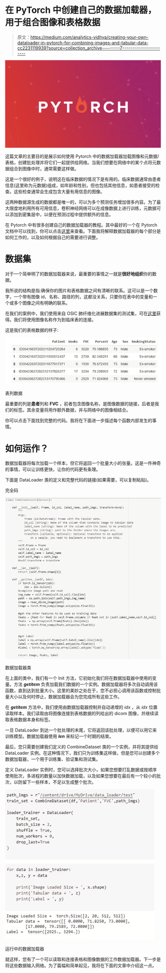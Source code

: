 # 在 PyTorch 中创建自己的数据加载器，用于组合图像和表格数据

> 原文：<https://medium.com/analytics-vidhya/creating-your-own-dataloader-in-pytorch-for-combining-images-and-tabular-data-cc2231119939?source=collection_archive---------7----------------------->

![](img/d767c5450fc50903fcd5c69148035e95.png)

这篇文章的主要目的是展示如何使用 Pytorch 中的数据加载器加载图像和元数据/表格，创建批处理并将它们一起提供给网络。当我们想要在网络中的某个点将元数据组合到图像中时，通常需要这样做。

这是一个很好的例子，说明这在临床数据的情况下是有用的。临床数据通常由患者信息(这里称为元数据)组成，如年龄和性别，但也包括其他信息，如患者接受的检查。这些检查通常会生成包含大量有用信息的图像。

这两种数据源生成的数据都是唯一的，可以为多个预测任务增加很多内容。为了最大限度地利用所有可用信息，卷积神经网络可以在成像数据上进行训练，元数据可以添加到密集层中，以便在预测过程中提供额外的信息。

在 Pytorch 中有很多创建自己的数据加载器的教程。其中最好的一个在 Pytorch 文档中可以找到，你可以点击[这里](https://pytorch.org/tutorials/beginner/data_loading_tutorial.html)来查看。下面我将解释数据加载器的每个部分是如何工作的，以及如何根据自己的需要进行调整。

# 数据集

对于一个简单明了的数据加载器来说，最重要的事情之一就是**很好地组织**你的数据。

我所说的结构是指:确保你的图片和表格数据之间有清晰的联系。这可以是一个数字，一个带有图像 id、名称、路径的列，这都没关系，只要你在表中的变量和一个或多个图像之间有明确的联系。

在我们的案例中，我们使用来自 OSIC 肺纤维化进展数据集的测试集，可在[这里](https://www.kaggle.com/c/osic-pulmonary-fibrosis-progression/data?select=test.csv)获得。我们将使用图像名称作为到临床表的连接。

这是我们的表格数据的样子:

![](img/28434c29da39673769a44865df5c7bd7.png)

表列数据

最重要的列是**患者**列和 **FVC** ，前者包含图像名称，是图像数据的链接，后者是我们的标签。其余变量将用作额外数据，并与网络中的图像相结合。

你可以点击下面找到完整的代码。我将在下面进一步描述每个函数内部发生的事情。

# **如何运作？**

数据加载器将每次加载一个样本，但它将返回一个批量大小的张量。这是一件神奇的事情，可以让训练更快，让你的代码更有条理。

下面是 DataLoader 类的定义和完整代码的链接(如果需要，可以复制粘贴)。

完全码

![](img/1295d648f3c92c30d71ad680a13b1bc1.png)

数据加载器类

在上面的类中，我们有一个 Init 方法，它初始化我们将在数据加载器中使用的变量。方法 *__getitem__* 负责加载我们数据的一个实例。数据加载器将多次自动调用该函数，直到达到批量大小。这里的美妙之处在于，您不必担心调用该函数或控制批量大小以及何时停止，数据加载器会为您完成所有这些工作。

在 *__getitem__* 方法中，我们使用由数据加载器控制并自动递增的 *idx* ，从 *idx* 位置读取样本。我们读取由将图像连接到表格数据的列给出的 dicom 图像，并继续读取表格数据本身和标签。

一旦 DataLoader 到达一个批处理的末尾，它将返回该批处理，以便可以用它来训练模型。数据加载器使用 *__len__* 来标记一个时期的结束。

最后，您只需要创建我们定义的 CombineDataset 类的一个实例，并将其提供给 DataLoader 实例。在这种情况下，我们只为训练集这样做，但是您可以创建多个数据加载器，一个用于训练集、验证集和测试集。

定义 DataLoader 实例时，您可以选择批次大小，如果您想要打乱数据或按顺序使用批次，多进程的数量以加快数据加载，以及如果您想要在最后有一个较小的批次，以防留下一些样本，不足以生成整个批次。

![](img/655ac67e81e90424c380558550d45f0f.png)

运行中的数据加载器

就这样，您有了一个可以读取和连接表格和图像数据的工作数据加载器。下一步是将这些数据输入网络。为了篇幅和简单起见，我将在下面的文章中介绍这一点。